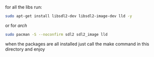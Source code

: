 for all the libs run:
```bash
sudo apt-get install libsdl2-dev libsdl2-image-dev lld -y
```
or for *arch*
```bash
sudo pacman -S --noconfirm sdl2 sdl2_image lld
```
when the packages are all installed just call the make command in this directory and enjoy
